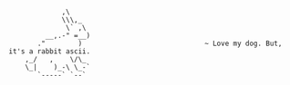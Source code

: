 <pre><code>
             ,\  
             \\\,_      
              \` ,\ 
         __,.-" =__)
       ."        )                              ~ Love my dog. But, it's a rabbit ascii.
    ,_/   ,    \/\_
    \_|    )_-\ \_-`
       `-----` `--`
       
</code></pre>
